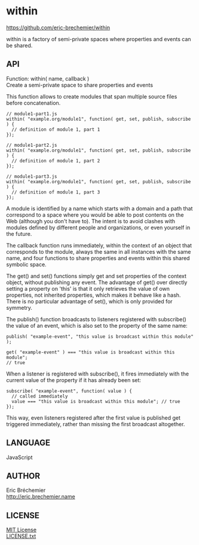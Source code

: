within
======
https://github.com/eric-brechemier/within

within is a factory of semi-private spaces
where properties and events can be shared.

API
---

  Function: within( name, callback )  
  Create a semi-private space to share properties and events

  This function allows to create modules that span multiple source
  files before concatenation.

    // module1-part1.js
    within( "example.org/module1", function( get, set, publish, subscribe ) {
      // definition of module 1, part 1
    });

    // module1-part2.js
    within( "example.org/module1", function( get, set, publish, subscribe ) {
      // definition of module 1, part 2
    });

    // module1-part3.js
    within( "example.org/module1", function( get, set, publish, subscribe ) {
      // definition of module 1, part 3
    });

  A module is identified by a name which starts with a domain and a path
  that correspond to a space where you would be able to post contents
  on the Web (although you don't have to). The intent is to avoid clashes
  with modules defined by different people and organizations, or even
  yourself in the future.

  The callback function runs immediately, within the context of an object
  that corresponds to the module, always the same in all instances with
  the same name, and four functions to share properties and events within
  this shared symbolic space.

  The get() and set() functions simply get and set properties of the context
  object, without publishing any event. The advantage of get() over directly
  setting a property on 'this' is that it only retrieves the value of own
  properties, not inherited properties, which makes it behave like a hash.
  There is no particular advantage of set(), which is only provided for
  symmetry.

  The publish() function broadcasts to listeners registered with subscribe()
  the value of an event, which is also set to the property of the same name:

    publish( "example-event", "this value is broadcast within this module" );

    get( "example-event" ) === "this value is broadcast within this module";
    // true

  When a listener is registered with subscribe(), it fires immediately with
  the current value of the property if it has already been set:

    subscribe( "example-event", function( value ) {
      // called immediately
      value === "this value is broadcast within this module"; // true
    });

  This way, even listeners registered after the first value is published get
  triggered immediately, rather than missing the first broadcast altogether.

LANGUAGE
---------

  JavaScript  

AUTHOR
------

  Eric Bréchemier  
  http://eric.brechemier.name

LICENSE
-------

  [MIT License][MIT]  
  [LICENSE.txt](LICENSE.txt)

  [MIT]: http://opensource.org/licenses/MIT


